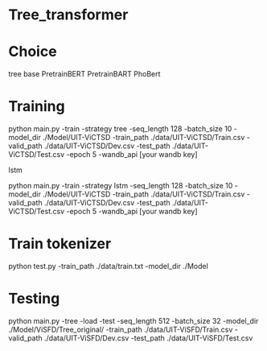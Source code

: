 # Tree_transformer

# Choice
tree base PretrainBERT PretrainBART PhoBert

# Training 
python main.py -train -strategy tree -seq_length 128 -batch_size 10 -model_dir ./Model/UIT-ViCTSD -train_path ./data/UIT-ViCTSD/Train.csv -valid_path ./data/UIT-ViCTSD/Dev.csv -test_path ./data/UIT-ViCTSD/Test.csv -epoch 5 -wandb_api [your wandb key]


lstm

python main.py -train -strategy lstm -seq_length 128 -batch_size 10 -model_dir ./Model/UIT-ViCTSD -train_path ./data/UIT-ViCTSD/Train.csv -valid_path ./data/UIT-ViCTSD/Dev.csv -test_path ./data/UIT-ViCTSD/Test.csv -epoch 5 -wandb_api [your wandb key]


# Train tokenizer
python test.py -train_path ./data/train.txt -model_dir ./Model

# Testing

python main.py -tree -load -test -seq_length 512 -batch_size 32 -model_dir ./Model/ViSFD/Tree_original/ -train_path ./data/UIT-ViSFD/Train.csv -valid_path ./data/UIT-ViSFD/Dev.csv -test_path ./data/UIT-ViSFD/Test.csv

